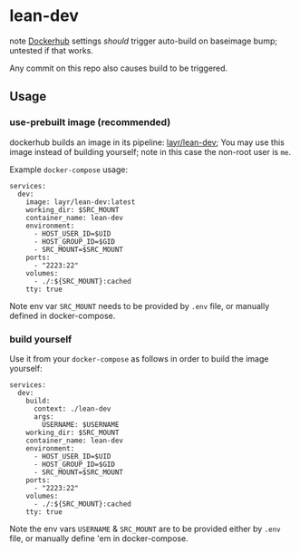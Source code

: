 # lean-dev
note [Dockerhub](https://hub.docker.com/repository/docker/layr/lean-dev/builds)
settings _should_ trigger auto-build on baseimage bump; untested if that works.

Any commit on this repo also causes build to be triggered.

## Usage

### use-prebuilt image (recommended)

dockerhub builds an image in its pipeline: [layr/lean-dev](https://hub.docker.com/r/layr/lean-dev/builds);
You may use this image instead of building yourself; note in this case the non-root
user is `me`.

Example  `docker-compose` usage:


    services:
      dev:
        image: layr/lean-dev:latest
        working_dir: $SRC_MOUNT
        container_name: lean-dev
        environment:
          - HOST_USER_ID=$UID
          - HOST_GROUP_ID=$GID
          - SRC_MOUNT=$SRC_MOUNT
        ports:
          - "2223:22"
        volumes:
          - ./:${SRC_MOUNT}:cached
        tty: true

Note env var `SRC_MOUNT` needs to be provided by `.env` file, or manually defined 
in docker-compose.


### build yourself

Use it from your `docker-compose` as follows in order to build the image yourself:


    services:
      dev:
        build:
          context: ./lean-dev
          args:
            USERNAME: $USERNAME
        working_dir: $SRC_MOUNT
        container_name: lean-dev
        environment:
          - HOST_USER_ID=$UID
          - HOST_GROUP_ID=$GID
          - SRC_MOUNT=$SRC_MOUNT
        ports:
          - "2223:22"
        volumes:
          - ./:${SRC_MOUNT}:cached
        tty: true

Note the env vars `USERNAME` & `SRC_MOUNT` are to be provided either
by `.env` file, or manually define 'em in docker-compose.


